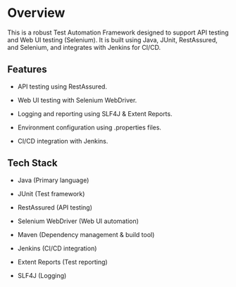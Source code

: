# Overview

This is a robust Test Automation Framework designed to support API testing and Web UI testing (Selenium). It is built using Java, JUnit, RestAssured, and Selenium, and integrates with Jenkins for CI/CD.

## Features

- API testing using RestAssured.

- Web UI testing with Selenium WebDriver.

- Logging and reporting using SLF4J & Extent Reports.

- Environment configuration using .properties files.

- CI/CD integration with Jenkins.

## Tech Stack

- Java (Primary language)

- JUnit (Test framework)

- RestAssured (API testing)

- Selenium WebDriver (Web UI automation)

- Maven (Dependency management & build tool)

- Jenkins (CI/CD integration)

- Extent Reports (Test reporting)

- SLF4J (Logging)
